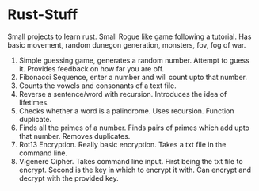 # Rust-Stuff

Small projects to learn rust.
Small Rogue like game following a tutorial. Has basic movement, random dunegon generation, monsters, fov, fog of war.

1. Simple guessing game, generates a random number. Attempt to guess it. Provides feedback on how far you are off.
2. Fibonacci Sequence, enter a number and will count upto that number.
3. Counts the vowels and consonants of a text file.
4. Reverse a sentence/word with recursion. Introduces the idea of lifetimes.
5. Checks whether a word is a palindrome. Uses recursion. Function duplicate.
6. Finds all the primes of a number. Finds pairs of primes which add upto that number. Removes duplicates.
7. Rot13 Encryption. Really basic encryption. Takes a txt file in the command line.
8. Vigenere Cipher. Takes command line input. First being the txt file to encrypt. Second is the key in which to encrypt it      with. Can encrypt and decrypt with the provided key. 
